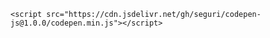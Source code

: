     
    <script src="https://cdn.jsdelivr.net/gh/seguri/codepen-js@1.0.0/codepen.min.js"></script>

